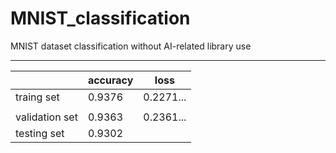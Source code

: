 # MNIST_classification
MNIST dataset classification without AI-related library use

______________________________________________
|               |   accuracy  |     loss     | 
|---------------|-------------|--------------|
|traing set     |    0.9376   |   0.2271...  |
|               |             |              |
|validation set |    0.9363   |   0.2361...  |
|testing set    |    0.9302   |              |
